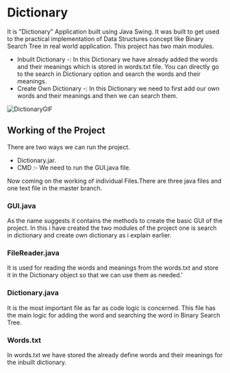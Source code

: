 # Dictionary

It is "Dictionary" Application built using Java Swing. It was built to get used to the practical implementation of Data Structures concept like Binary Search Tree in real world application. 
This project has two main modules.
* Inbuilt Dictionary -: In this Dictionary we have already added the words and their meanings which is stored in words.txt file. You can directly go to the search in Dictionary option and search the words and their meanings.
* Create Own Dictionary -: In this Dictionary we need to first add our own words and their meanings and then we can search them.


![DictionaryGIF](https://user-images.githubusercontent.com/56040640/107961801-62691f00-6fcc-11eb-9e8a-c77c3eb34cb3.gif)


## Working of the Project

There are two ways we can run the project.
* Dictionary.jar.
* CMD :- We need to run the GUI.java file.

Now coming on the working of individual Files.There are three java files and one text file in the master branch.

### GUI.java
As the name suggests it contains the methods to create the basic GUI of the project. In this i have created the two modules of the project one is search in dictionary and create own dictionary as i explain earlier.

### FileReader.java
It is used for reading the words and meanings from the words.txt and store it in the Dictionary object so that we can use them as needed.'

### Dictionary.java
It is the most important file as far as code logic is concerned. This file has the main logic for adding the word and searching the word in Binary Search Tree.

### Words.txt
In words.txt we have stored the already define words and their meanings for the inbuilt dictionary.


